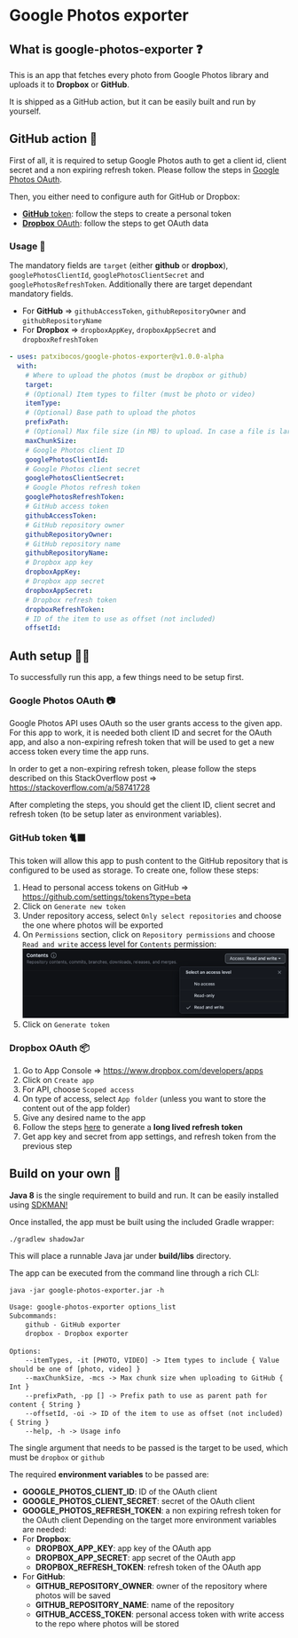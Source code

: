 # Google Photos exporter

## What is google-photos-exporter ❓

This is an app that fetches every photo from Google Photos library and uploads it to **Dropbox** or **GitHub**.

It is shipped as a GitHub action, but it can be easily built and run by yourself.

## GitHub action 🚀

First of all, it is required to setup Google Photos auth to get a client id, client secret and a non expiring refresh token. Please follow the steps in [Google Photos OAuth](#google-photos-oauth-).

Then, you either need to configure auth for GitHub or Dropbox:
- [**GitHub** token](#github-token-): follow the steps to create a personal token
- [**Dropbox** OAuth](#dropbox-oauth-): follow the steps to get OAuth data

### Usage 📕

The mandatory fields are `target` (either **github** or **dropbox**), `googlePhotosClientId`, `googlePhotosClientSecret` and `googlePhotosRefreshToken`.
Additionally there are target dependant mandatory fields. 
- For **GitHub** => `githubAccessToken`, `githubRepositoryOwner` and `githubRepositoryName`
- For **Dropbox** => `dropboxAppKey`, `dropboxAppSecret` and `dropboxRefreshToken`

```yaml
- uses: patxibocos/google-photos-exporter@v1.0.0-alpha
  with:
    # Where to upload the photos (must be dropbox or github) 
    target:
    # (Optional) Item types to filter (must be photo or video)
    itemType:
    # (Optional) Base path to upload the photos
    prefixPath:
    # (Optional) Max file size (in MB) to upload. In case a file is larger, it will be zipped and splitted
    maxChunkSize:
    # Google Photos client ID
    googlePhotosClientId:
    # Google Photos client secret
    googlePhotosClientSecret:
    # Google Photos refresh token
    googlePhotosRefreshToken:
    # GitHub access token
    githubAccessToken:
    # GitHub repository owner
    githubRepositoryOwner:
    # GitHub repository name
    githubRepositoryName:
    # Dropbox app key
    dropboxAppKey:
    # Dropbox app secret
    dropboxAppSecret:
    # Dropbox refresh token
    dropboxRefreshToken:
    # ID of the item to use as offset (not included)
    offsetId:
```

## Auth setup 👮‍♀️

To successfully run this app, a few things need to be setup first.

### Google Photos OAuth 📷

Google Photos API uses OAuth so the user grants access to the given app. For this app to work, it is needed both client ID and secret for the OAuth app, and also a non-expiring refresh token that will be used to get a new access token every time the app runs.

In order to get a non-expiring refresh token, please follow the steps described on this StackOverflow post => https://stackoverflow.com/a/58741728

After completing the steps, you should get the client ID, client secret and refresh token (to be setup later as environment variables).

### GitHub token 🐈‍⬛

This token will allow this app to push content to the GitHub repository that is configured to be used as storage. To create one, follow these steps:

1. Head to personal access tokens on GitHub => https://github.com/settings/tokens?type=beta
2. Click on `Generate new token`
3. Under repository access, select `Only select repositories` and choose the one where photos will be exported
4. On `Permissions` section, click on `Repository permissions` and choose `Read and write` access level for `Contents` permission:
    ![GitHub token permissions](screenshots/github-token-permissions.png)
5. Click on `Generate token`

### Dropbox OAuth 📦

1. Go to App Console => https://www.dropbox.com/developers/apps
2. Click on `Create app`
3. For API, choose `Scoped access`
4. On type of access, select `App folder` (unless you want to store the content out of the app folder)
5. Give any desired name to the app
6. Follow the steps [here](https://www.codemzy.com/blog/dropbox-long-lived-access-refresh-token#how-can-i-get-a-refresh-token-manually) to generate a **long lived refresh token**
7. Get app key and secret from app settings, and refresh token from the previous step

## Build on your own 📙

**Java 8** is the single requirement to build and run. It can be easily installed using [SDKMAN!](https://sdkman.io/)

Once installed, the app must be built using the included Gradle wrapper:

```shell
./gradlew shadowJar
```

This will place a runnable Java jar under **build/libs** directory.

The app can be executed from the command line through a rich CLI:

```shell
java -jar google-photos-exporter.jar -h
```

```shell
Usage: google-photos-exporter options_list
Subcommands: 
    github - GitHub exporter
    dropbox - Dropbox exporter

Options: 
    --itemTypes, -it [PHOTO, VIDEO] -> Item types to include { Value should be one of [photo, video] }
    --maxChunkSize, -mcs -> Max chunk size when uploading to GitHub { Int }
    --prefixPath, -pp [] -> Prefix path to use as parent path for content { String }
    --offsetId, -oi -> ID of the item to use as offset (not included) { String }
    --help, -h -> Usage info 
```

The single argument that needs to be passed is the target to be used, which must be `dropbox` or `github`

The required **environment variables** to be passed are:

- **GOOGLE_PHOTOS_CLIENT_ID**: ID of the OAuth client 
- **GOOGLE_PHOTOS_CLIENT_SECRET**: secret of the OAuth client 
- **GOOGLE_PHOTOS_REFRESH_TOKEN**: a non expiring refresh token for the OAuth client
Depending on the target more environment variables are needed:
- For **Dropbox**:
  - **DROPBOX_APP_KEY**: app key of the OAuth app
  - **DROPBOX_APP_SECRET**: app secret of the OAuth app
  - **DROPBOX_REFRESH_TOKEN**: refresh token of the OAuth app
- For **GitHub**:
  - **GITHUB_REPOSITORY_OWNER**: owner of the repository where photos will be saved
  - **GITHUB_REPOSITORY_NAME**: name of the repository
  - **GITHUB_ACCESS_TOKEN**: personal access token with write access to the repo where photos will be stored
